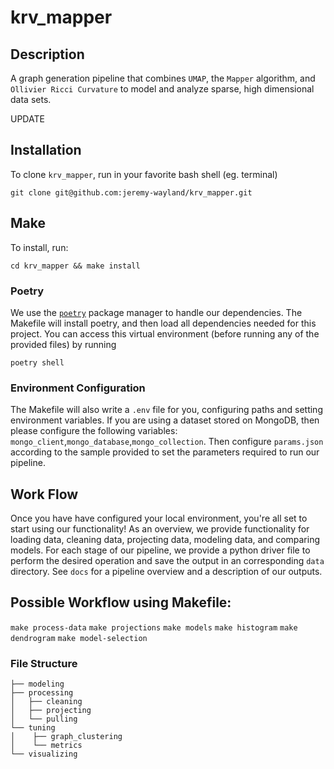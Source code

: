 # krv_mapper

## Description 
A graph generation pipeline that combines `UMAP`, the `Mapper` algorithm, and `Ollivier Ricci Curvature` to model and analyze sparse, high dimensional data sets.

UPDATE

## Installation

To clone `krv_mapper`, run in your favorite bash shell (eg. terminal)

```
git clone git@github.com:jeremy-wayland/krv_mapper.git
```

## Make
To install, run:
```
cd krv_mapper && make install 
```
### Poetry
We use the [`poetry`](https://python-poetry.org) package manager to handle our dependencies. 
The Makefile will install poetry, and then load all dependencies needed for this project.
You can access this virtual environment (before running any of the provided files) by running 
```
poetry shell 
```  
### Environment Configuration
The Makefile will also write a `.env` file for you, configuring paths and setting environment variables.
If you are using a dataset stored on MongoDB, then please configure the following variables: 
`mongo_client`,`mongo_database`,`mongo_collection`. Then configure `params.json` according to the sample provided
to set the parameters required to run our pipeline.


## Work Flow 

Once you have have configured your local environment, you're all set to start using our functionality! As an overview, we provide functionality for loading data, cleaning data, projecting data, modeling data, and comparing models. For each stage of our pipeline, we provide a python driver file to perform the desired operation and save the output in an corresponding `data` directory. See `docs` for a pipeline overview and a description of our outputs.

## Possible Workflow using Makefile:
`make process-data`
`make projections`
`make models`
`make histogram`
`make dendrogram`
`make model-selection`


### File Structure
```
├── modeling
├── processing
│   ├── cleaning
│   ├── projecting
│   └── pulling
└── tuning
│    ├── graph_clustering
│    └── metrics
└── visualizing
```



